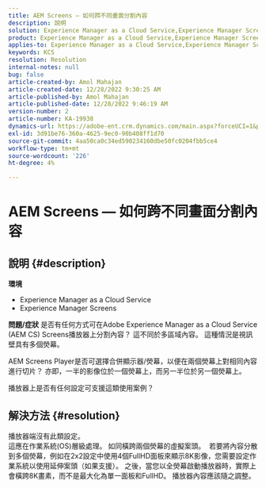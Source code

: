 ```yaml
---
title: AEM Screens — 如何跨不同畫面分割內容
description: 說明
solution: Experience Manager as a Cloud Service,Experience Manager Screens
product: Experience Manager as a Cloud Service,Experience Manager Screens
applies-to: Experience Manager as a Cloud Service,Experience Manager Screens
keywords: KCS
resolution: Resolution
internal-notes: null
bug: false
article-created-by: Amol Mahajan
article-created-date: 12/28/2022 9:30:25 AM
article-published-by: Amol Mahajan
article-published-date: 12/28/2022 9:46:19 AM
version-number: 2
article-number: KA-19938
dynamics-url: https://adobe-ent.crm.dynamics.com/main.aspx?forceUCI=1&pagetype=entityrecord&etn=knowledgearticle&id=06a9f43e-9286-ed11-81ac-6045bd006e5a
exl-id: 3d91be76-360a-4625-9ec0-90b408ff1d70
source-git-commit: 4aa50ca0c34ed590234160dbe50fc0204fbb5ce4
workflow-type: tm+mt
source-wordcount: '226'
ht-degree: 4%

---
```


# AEM Screens — 如何跨不同畫面分割內容

## 說明 {#description}

<b>環境</b>
- Experience Manager as a Cloud Service
- Experience Manager Screens



<b>問題/症狀</b>
是否有任何方式可在Adobe Experience Manager as a Cloud Service (AEM CS) Screens播放器上分割內容？ 這不同於多區域內容。 這種情況是視訊壁具有多個熒幕。

AEM Screens Player是否可選擇合併顯示器/熒幕，以便在兩個熒幕上對相同內容進行切片？ 亦即，一半的影像位於一個熒幕上，而另一半位於另一個熒幕上。

播放器上是否有任何設定可支援這類使用案例？


## 解決方法 {#resolution}

播放器端沒有此類設定。<br>
這應在作業系統(OS)層級處理。 如同橫跨兩個熒幕的虛擬案頭。 
若要將內容分散到多個熒幕，例如在2x2設定中使用4個FullHD面板來顯示8K影像，您需要設定作業系統以使用延伸案頭（如果支援）。 之後，當您以全熒幕啟動播放器時，實際上會橫跨8K畫素，而不是最大化為單一面板和FullHD。 播放器內容應該隨之調整。
